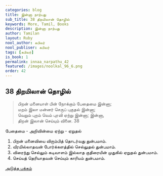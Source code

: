 ```yaml
---
categories: blog
title: இன்னா நாற்பது
sub_title: 38 திறமிலான் தொழில்
keywords: More, Tamil, Books
description: இன்னா நாற்பது
author: Tamilan
layout: Ruby
nool_author: கபிலர்
nool_publiser: கபிலர்
tags: [கபிலர்]
is_book: 1
permalink: innaa_narpathu_42
featured: /images/noolkal_96_6.png
order: 42
---
```



## 38 திறமிலான் தொழில்

> பிறன் மனையாள் பின் நோக்கும் பேதைமை இன்னா;  
>  மறம் இலா மன்னர் செருப் புகுதல் இன்னா;  
>  வெறும் புறம் வெம் புரவி ஏற்று இன்னா; இன்னா,  
>  திறன் இலான் செய்யும் வினை. 38

பேதைமை - அறிவின்மை ஏற்று - ஏறுதல்

  1. பிறன் மனைவியை விரும்பித் தொடர்வது துன்பமாம். 
  2. வீரமில்லாதவன் போர்க்களத்தில் செல்லுதல் துன்பமாம். 
  3. விரைந்து செல்லும் கடிவாளம் இல்லாத குதிரையின் முதுகில் ஏறுதல் துன்பமாம். 
  4. செய்யத் தெரியாதவன் செய்யும் காரியம் துன்பமாம். 

[அடுத்த பக்கம்](innaa_narpathu_43)